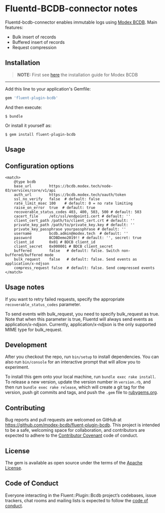 # Fluentd-BCDB-connector notes

Fluentd-bcdb-connector enables immutable logs using [Modex BCDB](https://bcdb.modex.tech). Main features: 

* Bulk insert of records
* Buffered insert of records
* Request compression

## Installation

> **NOTE:** First see [here](https://bcdb.modex.tech/docs/#/install/install) the installation guide for Modex BCDB
---

Add this line to your application's Gemfile:

```ruby
gem 'fluent-plugin-bcdb'
```

And then execute:

    $ bundle

Or install it yourself as:

    $ gem install fluent-plugin-bcdb

## Usage

## Configuration options
    <match>
        @type bcdb
        base_url        https://bcdb.modex.tech/node-03/services/core/v1/api
        auth_url        https://bcdb.modex.tech/oauth/token
        ssl_no_verify   false  # default: false
        rate_limit_msec 100    # default: 0 = no rate limiting
        raise_on_error  true  # default: true
        recoverable_status_codes 403, 400, 503, 500 # default: 503
        cacert_file     /etc/ssl/endpoint1.cert # default: ''
        client_cert_path /path/to/client_cert.crt # default: ''
        private_key_path /path/to/private_key.key # default: ''
        private_key_passphrase yourpassphrase # default: ''
        username        bcdb.admin@modex.tech  # default: ''
        password        BCDBDemo2019!! # default: '', secret: true
        client_id       0x01 # BDCB client_id
        client_secret   0x000001 # BDCB client_secret
        buffered        false   # default: false. Switch non-buffered/buffered mode
        bulk_request    false   # default: false. Send events as application/x-ndjson
        compress_request false  # default: false. Send compressed events
    </match>


## Usage notes

If you want to retry failed requests, specify the appropriate `recoverable_status_codes` parameter.

To send events with bulk_request, you need to specify bulk_request as true. Note that when this parameter is true, Fluentd will always send events as application/x-ndjson. Currently, application/x-ndjson is the only supported MIME type for bulk_request.

## Development

After you checkout the repo, run `bin/setup` to install dependencies. You can also run `bin/console` for an interactive prompt that will allow you to experiment.

To install this gem onto your local machine, run `bundle exec rake install`. To release a new version, update the version number in `version.rb`, and then run `bundle exec rake release`, which will create a git tag for the version, push git commits and tags, and push the `.gem` file to [rubygems.org](https://rubygems.org).

## Contributing

Bug reports and pull requests are welcomed on GitHub at https://github.com/modex-bcdb/fluent-plugin-bcdb. This project is intended to be a safe, welcoming space for collaboration, and contributors are expected to adhere to the [Contributor Covenant](http://contributor-covenant.org) code of conduct.

## License

The gem is available as open source under the terms of the [Apache License](https://opensource.org/licenses/Apache-2.0).

## Code of Conduct

Everyone interacting in the Fluent::Plugin::Bcdb project’s codebases, issue trackers, chat rooms and mailing lists is expected to follow the [code of conduct](https://github.com/modex-bcdb/fluent-plugin-bcdb/blob/master/CODE_OF_CONDUCT.md).
